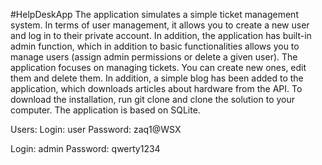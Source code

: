 ﻿#HelpDeskApp
The application simulates a simple ticket management system. In terms of user management, it allows you to create a new user and log in to their private account. In addition, the application has built-in admin function, which in addition to basic functionalities allows you to manage users (assign admin permissions or delete a given user). The application focuses on managing tickets. You can create new ones, edit them and delete them. In addition, a simple blog has been added to the application, which downloads articles about hardware from the API.
To download the installation, run git clone and clone the solution to your computer.
The application is based on SQLite.

Users:
Login: user
Password: zaq1@WSX

Login: admin
Password: qwerty1234